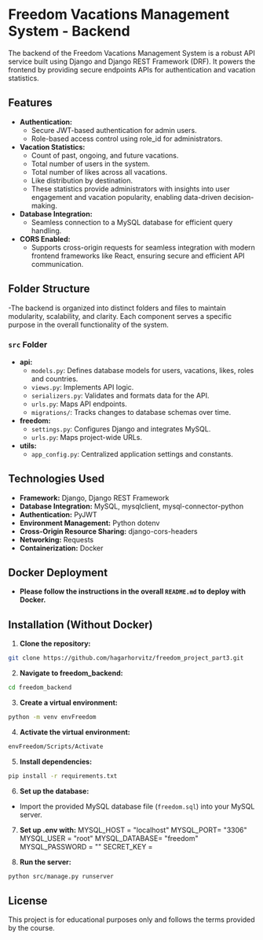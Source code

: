 # Freedom Vacations Management System - Backend

The backend of the Freedom Vacations Management System is a robust API service built using Django and Django REST Framework (DRF). It powers the frontend by providing secure endpoints APIs for authentication and vacation statistics. 


## Features

- **Authentication:**
    - Secure JWT-based authentication for admin users.
    - Role-based access control using role_id for administrators.
- **Vacation Statistics:**
    - Count of past, ongoing, and future vacations.
    - Total number of users in the system.
    - Total number of likes across all vacations.
    - Like distribution by destination.
    - These statistics provide administrators with insights into user engagement and vacation popularity, enabling data-driven decision-making.
- **Database Integration:**
    - Seamless connection to a MySQL database for efficient query handling.
- **CORS Enabled:**
    - Supports cross-origin requests for seamless integration with modern frontend frameworks like React, ensuring secure and efficient API communication.


## Folder Structure
-The backend is organized into distinct folders and files to maintain modularity, scalability, and clarity. Each component serves a specific purpose in the overall functionality of the system.

### `src` Folder
- **api:**
    - `models.py`: Defines database models for users, vacations, likes, roles and countries.
    - `views.py`: Implements API logic.
    - `serializers.py`: Validates and formats data for the API.
    - `urls.py`: Maps API endpoints.
    - `migrations/`: Tracks changes to database schemas over time.
- **freedom:**
    - `settings.py`: Configures Django and integrates MySQL.
    - `urls.py`: Maps project-wide URLs.
- **utils:**
    - `app_config.py`: Centralized application settings and constants.


## Technologies Used

- **Framework:** Django, Django REST Framework
- **Database Integration:** MySQL, mysqlclient, mysql-connector-python
- **Authentication:** PyJWT
- **Environment Management:** Python dotenv
- **Cross-Origin Resource Sharing:** django-cors-headers
- **Networking:** Requests
- **Containerization:** Docker


## Docker Deployment

- **Please follow the instructions in the overall `README.md` to deploy with Docker.**


## Installation (Without Docker)

1. **Clone the repository:**
```bash
git clone https://github.com/hagarhorvitz/freedom_project_part3.git
```

2. **Navigate to freedom_backend:**
```bash
cd freedom_backend
```

3. **Create a virtual environment:**
```bash
python -m venv envFreedom
```

4. **Activate the virtual environment:**
```bash
envFreedom/Scripts/Activate
```

5. **Install dependencies:**
```bash
pip install -r requirements.txt
```

6. **Set up the database:**
- Import the provided MySQL database file (`freedom.sql`) into your MySQL server.

7. **Set up .env with:**
MYSQL_HOST = "localhost"
MYSQL_PORT= "3306"
MYSQL_USER = "root"
MYSQL_DATABASE= "freedom"
MYSQL_PASSWORD = ""
SECRET_KEY = <your-secret-key>

8. **Run the server:**
```bash
python src/manage.py runserver
```


## License

This project is for educational purposes only and follows the terms provided by the course.









